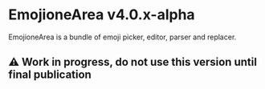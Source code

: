# EmojioneArea v4.0.x-alpha

EmojioneArea is a bundle of emoji picker, editor, parser and replacer.

## :warning: Work in progress, do not use this version until final publication
